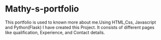 # Mathy-s-portfolio
This portfolio is used to known more about me.Using HTML,Css, Javascript and Python(Flask) I have created this Project.
It consists of different pages like qualification, Experience, and Contact details.
